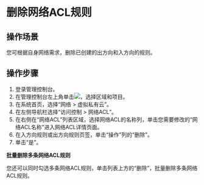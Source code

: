 # 删除网络ACL规则<a name="vpc_acl_0007"></a>

## 操作场景<a name="section66699152161428"></a>

您可根据自身网络需求，删除已创建的出方向和入方向的规则。

## 操作步骤<a name="section25103352161542"></a>

1.  登录管理控制台。
2.  在管理控制台左上角单击![](figures/icon-region.png)，选择区域和项目。
3.  在系统首页，选择“网络 \> 虚拟私有云”。
4.  在左侧导航栏选择“访问控制 \> 网络ACL”。
5.  在右侧在“网络ACL”列表区域，选择网络ACL的名称列，单击您需要修改的“网络ACL名称”进入网络ACL详情页面。
6.  在入方向规则或出方向规则页签，单击“操作”列的“删除”。
7.  单击“是”。

**批量删除多条网络ACL规则**

您还可以同时勾选多条网络ACL规则，单击列表上方的“删除”，批量删除多条网络ACL规则。


